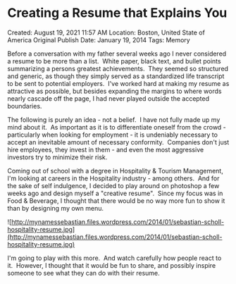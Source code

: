 # Creating a Resume that Explains You

Created: August 19, 2021 11:57 AM
Location: Boston, United State of America
Original Publish Date: January 19, 2014
Tags: Memory

Before a conversation with my father several weeks ago I never considered a resume to be more than a list.  White paper, black text, and bullet points summarizing a persons greatest achievements.  They seemed so structured and generic, as though they simply served as a standardized life transcript to be sent to potential employers.  I've worked hard at making my resume as attractive as possible, but besides expanding the margins to where words nearly cascade off the page, I had never played outside the accepted boundaries.

The following is purely an idea - not a belief.  I have not fully made up my mind about it.  As important as it is to differentiate oneself from the crowd - particularly when looking for employment - it is undeniably necessary to accept an inevitable amount of necessary conformity.  Companies don't just hire employees, they invest in them - and even the most aggressive investors try to minimize their risk.

Coming out of school with a degree in Hospitality & Tourism Management, I'm looking at careers in the Hospitality industry - among others.  And for the sake of self indulgence, I decided to play around on photoshop a few weeks ago and design myself a "creative resume".  Since my focus was in Food & Beverage, I thought that there would be no way more fun to show it than by designing my own menu.

![http://mynamessebastian.files.wordpress.com/2014/01/sebastian-scholl-hospitality-resume.jpg](http://mynamessebastian.files.wordpress.com/2014/01/sebastian-scholl-hospitality-resume.jpg)

I'm going to play with this more.  And watch carefully how people react to it.  However, I thought that it would be fun to share, and possibly inspire someone to see what they can do with their resume.